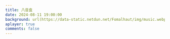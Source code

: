 ```yaml
---
title: 八音盒
date: 2024-08-11 19:00:00
background: url(https://data-static.netdun.net/Fomalhaut/img/music.webp)
aplayer: true
comments: false
---
```

